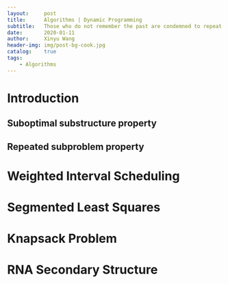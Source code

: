 ```yaml
---
layout:     post
title:      Algorithms | Dynamic Programming
subtitle:   Those who do not remember the past are condemned to repeat it.
date:       2020-01-11
author:     Xinyu Wang
header-img:	img/post-bg-cook.jpg
catalog:    true
tags:
    - Algorithms
---
```


<head>
    <script src="https://cdn.mathjax.org/mathjax/latest/MathJax.js?config=TeX-AMS-MML_HTMLorMML" type="text/javascript"></script>
    <script type="text/x-mathjax-config">
        MathJax.Hub.Config({
            tex2jax: {
            skipTags: ['script', 'noscript', 'style', 'textarea', 'pre'],
            inlineMath: [['$','$']]
            }
        });
    </script>
</head>

# Introduction

## Suboptimal substructure property

## Repeated subproblem property

# Weighted Interval Scheduling

# Segmented Least Squares

# Knapsack Problem

# RNA Secondary Structure

